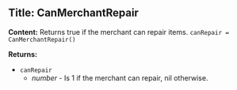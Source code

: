 ## Title: CanMerchantRepair

**Content:**
Returns true if the merchant can repair items.
`canRepair = CanMerchantRepair()`

**Returns:**
- `canRepair`
  - *number* - Is 1 if the merchant can repair, nil otherwise.